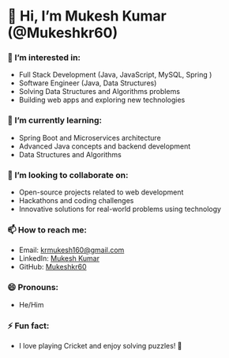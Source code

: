 # 👋 Hi, I’m Mukesh Kumar (@Mukeshkr60)

### 👀 I’m interested in:
- Full Stack Development (Java, JavaScript, MySQL, Spring  )
- Software Engineer (Java, Data Structures)
- Solving Data Structures and Algorithms problems
- Building web apps and exploring new technologies


### 🌱 I’m currently learning:
- Spring Boot and Microservices architecture
- Advanced Java concepts and backend development
- Data Structures and Algorithms

### 💞️ I’m looking to collaborate on:
- Open-source projects related to web development
- Hackathons and coding challenges
- Innovative solutions for real-world problems using technology

### 📫 How to reach me:
- Email: [krmukesh160@gmail.com](mailto:krmukesh160@gmail.com)
- LinkedIn: [Mukesh Kumar](https://www.linkedin.com/in/mukesh-kumar60/)
- GitHub: [Mukeshkr60](https://github.com/Mukeshkr60)

### 😄 Pronouns:
- He/Him

### ⚡ Fun fact:
- I love playing Cricket and enjoy solving puzzles! 🧩


<!---
Mukeshkr60/Mukeshkr60 is a ✨ special ✨ repository because its `README.md` (this file) appears on your GitHub profile.
You can click the Preview link to take a look at your changes.
--->
